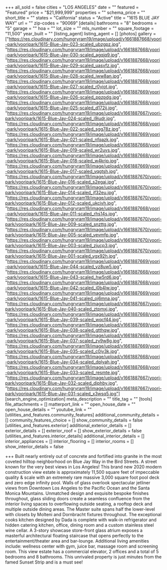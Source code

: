 +++
all_sold = false
cities = "LOS ANGELES"
date = ""
featured = "Featured"
price = "$21,999,999"
properties = ""
schema_price = ""
short_title = ""
states = "California"
status = "Active"
title = "1615 BLUE JAY WAY"
url = ""
zip-codes = "90069"
[details]
bathrooms = "8"
bedrooms = "5"
garage = ""
hoa = ""
lot_size = ""
mls_number = ""
square_footage = "11,500"
year_built = ""
[listing_agent]
listing_agent = []
[photos]
gallery = ["https://res.cloudinary.com/hungryram19/image/upload/v1661887668/yoori-park/yooripark/1615-Blue-Jay-023-scaled_ubzgpz.jpg", "https://res.cloudinary.com/hungryram19/image/upload/v1661887668/yoori-park/yooripark/1615-Blue-Jay-030-scaled_agqjq9.jpg", "https://res.cloudinary.com/hungryram19/image/upload/v1661887668/yoori-park/yooripark/1615-Blue-Jay-029-scaled_uasvfz.jpg", "https://res.cloudinary.com/hungryram19/image/upload/v1661887668/yoori-park/yooripark/1615-Blue-Jay-028-scaled_iww8an.jpg", "https://res.cloudinary.com/hungryram19/image/upload/v1661887668/yoori-park/yooripark/1615-Blue-Jay-027-scaled_r0yiot.jpg", "https://res.cloudinary.com/hungryram19/image/upload/v1661887669/yoori-park/yooripark/1615-Blue-Jay-026-scaled_ppzpdg.jpg", "https://res.cloudinary.com/hungryram19/image/upload/v1661887668/yoori-park/yooripark/1615-Blue-Jay-025-scaled_d172ij.jpg", "https://res.cloudinary.com/hungryram19/image/upload/v1661887667/yoori-park/yooripark/1615-Blue-Jay-024-scaled_i9iudr.jpg", "https://res.cloudinary.com/hungryram19/image/upload/v1661887668/yoori-park/yooripark/1615-Blue-Jay-022-scaled_sgg78z.jpg", "https://res.cloudinary.com/hungryram19/image/upload/v1661887669/yoori-park/yooripark/1615-Blue-Jay-021-scaled_nfqazk.jpg", "https://res.cloudinary.com/hungryram19/image/upload/v1661887668/yoori-park/yooripark/1615-Blue-Jay-019-scaled_wr2uvs.jpg", "https://res.cloudinary.com/hungryram19/image/upload/v1661887668/yoori-park/yooripark/1615-Blue-Jay-018-scaled_w4krip.jpg", "https://res.cloudinary.com/hungryram19/image/upload/v1661887669/yoori-park/yooripark/1615-Blue-Jay-017-scaled_vqgtsh.jpg", "https://res.cloudinary.com/hungryram19/image/upload/v1661887670/yoori-park/yooripark/1615-Blue-Jay-016-scaled_s2egai.jpg", "https://res.cloudinary.com/hungryram19/image/upload/v1661887670/yoori-park/yooripark/1615-Blue-Jay-014-scaled_jf32eu.jpg", "https://res.cloudinary.com/hungryram19/image/upload/v1661887670/yoori-park/yooripark/1615-Blue-Jay-012-scaled_ukcivh.jpg", "https://res.cloudinary.com/hungryram19/image/upload/v1661887668/yoori-park/yooripark/1615-Blue-Jay-011-scaled_rhs14s.jpg", "https://res.cloudinary.com/hungryram19/image/upload/v1661887670/yoori-park/yooripark/1615-Blue-Jay-009-scaled_snzttg.jpg", "https://res.cloudinary.com/hungryram19/image/upload/v1661887670/yoori-park/yooripark/1615-Blue-Jay-005-scaled_vevmfp.jpg", "https://res.cloudinary.com/hungryram19/image/upload/v1661887670/yoori-park/yooripark/1615-Blue-Jay-003-scaled_zjucp3.jpg", "https://res.cloudinary.com/hungryram19/image/upload/v1661887670/yoori-park/yooripark/1615-Blue-Jay-001-scaled_vgx92h.jpg", "https://res.cloudinary.com/hungryram19/image/upload/v1661887669/yoori-park/yooripark/1615-Blue-Jay-044-scaled_yz8uw5.jpg", "https://res.cloudinary.com/hungryram19/image/upload/v1661887668/yoori-park/yooripark/1615-Blue-Jay-043-scaled_hw5rd6.jpg", "https://res.cloudinary.com/hungryram19/image/upload/v1661887668/yoori-park/yooripark/1615-Blue-Jay-042-scaled_i0b4lw.jpg", "https://res.cloudinary.com/hungryram19/image/upload/v1661887669/yoori-park/yooripark/1615-Blue-Jay-041-scaled_oj6mna.jpg", "https://res.cloudinary.com/hungryram19/image/upload/v1661887667/yoori-park/yooripark/1615-Blue-Jay-040-scaled_ztpmxj.jpg", "https://res.cloudinary.com/hungryram19/image/upload/v1661887668/yoori-park/yooripark/1615-Blue-Jay-039-scaled_wqcf44.jpg", "https://res.cloudinary.com/hungryram19/image/upload/v1661887669/yoori-park/yooripark/1615-Blue-Jay-038-scaled_gtthqw.jpg", "https://res.cloudinary.com/hungryram19/image/upload/v1661887668/yoori-park/yooripark/1615-Blue-Jay-037-scaled_zy9w8g.jpg", "https://res.cloudinary.com/hungryram19/image/upload/v1661887669/yoori-park/yooripark/1615-Blue-Jay-035-scaled_c0iy3k.jpg", "https://res.cloudinary.com/hungryram19/image/upload/v1661887668/yoori-park/yooripark/1615-Blue-Jay-034-scaled_dplyah.jpg", "https://res.cloudinary.com/hungryram19/image/upload/v1661887668/yoori-park/yooripark/1615-Blue-Jay-033-scaled_resmte.jpg", "https://res.cloudinary.com/hungryram19/image/upload/v1661887667/yoori-park/yooripark/1615-Blue-Jay-032-scaled_diphby.jpg", "https://res.cloudinary.com/hungryram19/image/upload/v1661887667/yoori-park/yooripark/1615-Blue-Jay-031-scaled_x3wsq5.jpg"]
[search_engine_optimization]
meta_description = ""
title_tag = ""
[tools]
file_attachments = []
matterport_link = ""
open_house_date = ""
open_house_details = ""
youtube_link = ""
[utilities_and_features.community_features]
additional_community_details = []
community_features_choice = []
show_community_details = false
[utilities_and_features.exterior]
additional_exterior_details = []
exterior_details = []
exterior_roof = []
show_exterior_details = false
[utilities_and_features.interior_details]
additional_interior_details = []
interior_appliances = []
interior_flooring = []
interior_rooms = []
show_interior_details = false

+++
Built nearly entirely out of concrete and fortified into granite in the most coveted hilltop neighborhood on Blue Jay Way in the Bird Streets. A street known for the very best views in Los Angeles! This brand new 2020 modern construction view estate is approximately 11,500 square feet of impeccable quality & scale with an extremely rare massive 3,000 square foot pool deck and zero edge infinity pool. Walls of glass overlook spectacular jetliner views from Downtown Los Angeles to the Pacific Ocean and the Santa Monica Mountains. Unmatched design and exquisite bespoke finishes throughout, glass sliding doors create a seamless confluence from the interior living spaces to overflowing outside seating, a rooftop deck and multiple outside dining areas. The Master suite spans half the lower-level with closets by Molteni and Dornbracht fixtures throughout. The exceptional cooks kitchen designed by Dada is complete with walk-in refrigerator and hidden catering kitchen, office, dining room and a custom stainless steel wine cellar. A 3-story showcase store-front glass atrium exposes a masterful architectural floating staircase that opens perfectly to the entertainment/theater area and bar-lounge. Additional living amenities include: wellness center with gym, juice bar, massage room and screening room. This view estate has a commercial elevator, 2 offices and a total of 5 bedrooms and 8 bathrooms. This unrivaled property is just minutes from the famed Sunset Strip and is a must see!